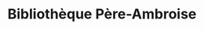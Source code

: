---
title: 'Bibliothèque Père-Ambroise'
icon: book
address: '2093 Rue de la Visitation, Montréal, QC H2L 3C9'
area: Ville-Marie
---